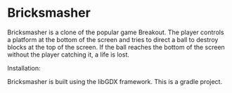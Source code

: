 # Bricksmasher
 Bricksmasher is a clone of the popular game Breakout. The player controls a platform at the bottom of the screen and
 tries to direct a ball to destroy blocks at the top of the screen. If the ball reaches the bottom of the screen without
 the player catching it, a life is lost.

Installation:

Bricksmasher is built using the libGDX framework. This is a gradle project.

